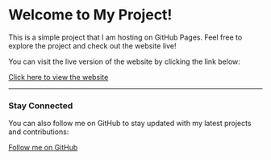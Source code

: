 # Welcome to My Project!

This is a simple project that I am hosting on GitHub Pages. Feel free to explore the project and check out the website live!

You can visit the live version of the website by clicking the link below:

[Click here to view the website](https://yourusername.github.io/your-repository-name)

---

### Stay Connected

You can also follow me on GitHub to stay updated with my latest projects and contributions:

[Follow me on GitHub](https://github.com/hteixeira-dev)
